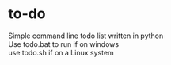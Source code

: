 # to-do
Simple command line todo list written in python
<br/>Use todo.bat to run if on windows
<br/>use todo.sh if on a Linux system
